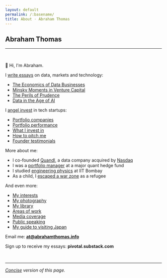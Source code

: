 ```yaml
---
layout: default
permalink: /:basename/
title: About · Abraham Thomas
---
```


## Abraham Thomas

----

<br/>

👋 Hi, I'm Abraham.  

I [write essays](https://pivotal.substack.com) on data, markets and technology:    
* [The Economics of Data Businesses](https://pivotal.substack.com/p/economics-of-data-biz)  
* [Minsky Moments in Venture Capital](https://pivotal.substack.com/p/minsky-moments-in-venture-capital)  
* [The Perils of Prudence](https://pivotal.substack.com/p/the-perils-of-prudence)  
* [Data in the Age of AI](https://pivotal.substack.com/p/data-in-the-age-of-ai)  

I [angel invest](https://abrahamthomas.info/investing/) in tech startups:
* [Portfolio companies](https://abrahamthomas.info/portfolio-new/)
* [Portfolio performance](https://abrahamthomas.info/portfolio-statistics/)
* [What I invest in](https://abrahamthomas.info/angel-criteria/)
* [How to pitch me](https://abrahamthomas.info/pitch-me/)
* [Founder testimonials](https://abrahamthomas.info/testimonials/)

More about me:
* I co-founded [Quandl](https://www.quandl.com/), a data company acquired by [Nasdaq](https://www.nasdaq.com)  
* I was a [portfolio manager](https://abrahamthomas.info/the-accidental-investor/) at a major quant hedge fund  
* I studied [engineering physics](https://en.wikipedia.org/wiki/Engineering_physics) at IIT Bombay  
* As a child, I [escaped a war zone](https://abrahamthomas.info/invasion/) as a refugee 

And even more:
* [My interests](https://abrahamthomas.info/interests/)
* [My photography](https://abrahamthomas.info/gallery/)
* [My library](https://abrahamthomas.info/library/)
* [Areas of work](https://abrahamthomas.info/work/)
* [Media coverage](https://abrahamthomas.info/press/)
* [Public speaking](https://abrahamthomas.info/talks/)
* [My guide to visiting Japan](https://abrahamthomas.gumroad.com/l/wwrni)
	
Email me: **at@abrahamthomas.info**

Sign up to receive my essays: **pivotal.substack.com**

<br/>

----

*[Concise](/about) version of this page.*